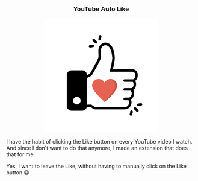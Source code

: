 
<div align='center'>

### <b>YouTube Auto Like</b>

<img src="images/img1.png" width="300px" />

</div>

I have the habit of clicking the Like button on every YouTube video I watch. And since I don't want to do that anymore, I made an extension that does that for me.

Yes, I want to leave the Like, without having to manually click on the Like button 😀





